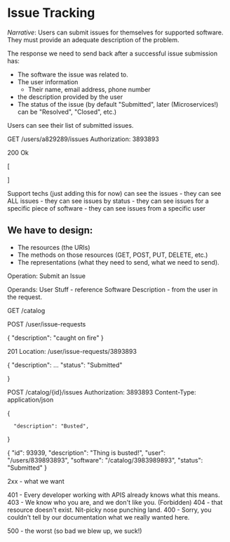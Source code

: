 # Issue Tracking

*Narrative*: Users can submit issues for themselves for supported software. They must provide an adequate description of the problem.

The response we need to send back after a successful issue submission has:

- The software the issue was related to.
- The user information
    - Their name, email address, phone number
- the description provided by the user
- The status of the issue (by default "Submitted", later (Microservices!) can be "Resolved", "Closed", etc.)

Users can see their list of submitted issues.

GET /users/a829289/issues
Authorization: 3893893

200 Ok

[


]

Support techs (just adding this for now) can see the issues
    - they can see ALL issues
    - they can see issues by status
    - they can see issues for a specific piece of software
    - they can see issues from a specific user


## We have to design:

- The resources (the URIs)
- The methods on those resources (GET, POST, PUT, DELETE, etc.)
- The representations (what they need to send, what we need to send).


Operation: Submit an Issue

Operands: 
User Stuff - reference
Software 
Description - from the user in the request.

GET /catalog

POST /user/issue-requests

{
    "description": "caught on fire"
}

201
Location: /user/issue-requests/3893893

{
    "description": ...
    "status": "Submitted"

}



POST /catalog/{id}/issues
Authorization: 3893893
Content-Type: application/json

{

      "description": "Busted",  
      
}


{
    "id": 93939,
    "description": "Thing is busted!",
    "user": "/users/839893893",
    "software": "/catalog/3983989893",
    "status": "Submitted"
}


2xx - what we want

401 - Every developer working with APIS already knows what this means.
403 - We know who you are, and we don't like you. (Forbidden)
404 - that resource doesn't exist.
Nit-picky nose punching land.
400 - Sorry, you couldn't tell by our documentation what we really wanted here.


500 - the worst (so bad we blew up, we suck!)


